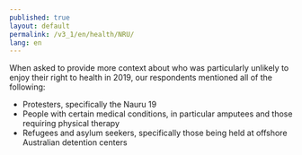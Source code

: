 ```yaml
---
published: true
layout: default
permalink: /v3_1/en/health/NRU/
lang: en
---
```

When asked to provide more context about who was particularly unlikely to enjoy their right to health in 2019, our respondents mentioned all of the following:

-	Protesters, specifically the Nauru 19
-	People with certain medical conditions, in particular amputees and those requiring physical therapy
-	Refugees and asylum seekers, specifically those being held at offshore Australian detention centers